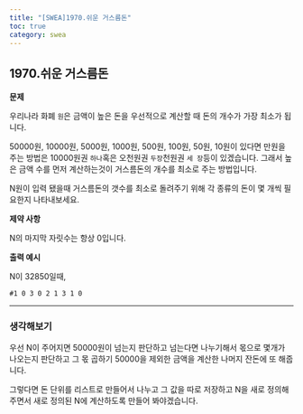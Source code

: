 ```yaml
---
title: "[SWEA]1970.쉬운 거스름돈"
toc: true
category: swea
---
```


## 1970.쉬운 거스름돈

**문제**

우리나라 화폐 `원`은 금액이 높은 돈을 우선적으로 계산할 때 돈의 개수가 가장 최소가 됩니다.

50000원, 10000원, 5000원, 1000원, 500원, 100원, 50원, 10원이 있다면 만원을 주는 방법은 10000원권 `하나`혹은 오천원권 `두장`천원권 `세 장`등이 있겠습니다. 그래서 높은 금액 수를 먼저 계산하는것이 거스름돈의 개수를 최소로 주는 방법입니다.

N원이 입력 됐을때 거스름돈의 갯수를 최소로 돌려주기 위해 각 종류의 돈이 몇 개씩 필요한지 나타내보세요.

**제약 사항**

N의 마지막 자릿수는 항상 0입니다.

**출력 예시**

N이 32850일때,

`#1 0 3 0 2 1 3 1 0`

---

### 생각해보기

우선 N이 주어지면 50000원이 넘는지 판단하고 넘는다면 나누기해서 몫으로 몇개가 나오는지 판단하고 그 몫 곱하기 50000을 제외한 금액을 계산한 나머지 잔돈에 또 해줍니다.

그렇다면 돈 단위를 리스트로 만들어서 나누고 그 값을 따로 저장하고 N을 새로 정의해주면서 새로 정의된 N에 계산하도록 만들어 봐야겠습니다.

